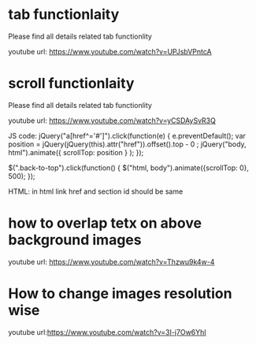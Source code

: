# tab functionlaity

Please find all details related tab functionlity

youtube url: https://www.youtube.com/watch?v=UPJsbVPntcA


# scroll functionlaity

Please find all details related tab functionlity

youtube url: https://www.youtube.com/watch?v=yCSDAySvR3Q

JS code: 
jQuery("a[href^='#']").click(function(e) {
    e.preventDefault();
      var position = jQuery(jQuery(this).attr("href")).offset().top - 0 ;
    jQuery("body, html").animate({
      scrollTop: position
    } );
  });

  $(".back-to-top").click(function() {
    $("html, body").animate({scrollTop: 0}, 500);
 });
 
 HTML: in html link href and section id should be same
 

# how to overlap tetx on above background images

youtube url: https://www.youtube.com/watch?v=Thzwu9k4w-4


# How to change images resolution wise

youtube url:https://www.youtube.com/watch?v=3I-j7Ow6YhI
